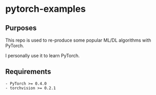 # pytorch-examples

## Purposes

This repo is used to re-produce some popular ML/DL algorithms with PyTorch.

I personally use it to learn PyTorch.

## Requirements

	- PyTorch >= 0.4.0
	- torchvision >= 0.2.1

